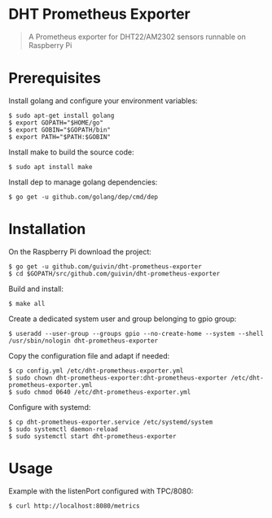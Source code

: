 # DHT Prometheus Exporter
> A Prometheus exporter for DHT22/AM2302 sensors runnable on Raspberry Pi

# Prerequisites

Install golang and configure your environment variables:
```
$ sudo apt-get install golang
$ export GOPATH="$HOME/go"
$ export GOBIN="$GOPATH/bin"
$ export PATH="$PATH:$GOBIN"
```

Install make to build the source code:
```
$ sudo apt install make
```

Install dep to manage golang dependencies:
```
$ go get -u github.com/golang/dep/cmd/dep
```

# Installation

On the Raspberry Pi download the project:
```
$ go get -u github.com/guivin/dht-prometheus-exporter
$ cd $GOPATH/src/github.com/guivin/dht-prometheus-exporter
```

Build and install:
```
$ make all
```

Create a dedicated system user and group belonging to gpio group:
```
$ useradd --user-group --groups gpio --no-create-home --system --shell /usr/sbin/nologin dht-prometheus-exporter
```

Copy the configuration file and adapt if needed:
```
$ cp config.yml /etc/dht-prometheus-exporter.yml
$ sudo chown dht-prometheus-exporter:dht-prometheus-exporter /etc/dht-prometheus-exporter.yml
$ sudo chmod 0640 /etc/dht-prometheus-exporter.yml
```

Configure with systemd:
```
$ cp dht-prometheus-exporter.service /etc/systemd/system
$ sudo systemctl daemon-reload
$ sudo systemctl start dht-prometheus-exporter
```

# Usage

Example with the listenPort configured with TPC/8080:
```
$ curl http://localhost:8080/metrics
```
